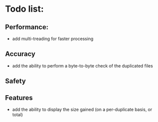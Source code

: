 # Todo list:

## Performance:
- add multi-treading for faster processing

## Accuracy
- add the ability to perform a byte-to-byte check of the duplicated files

## Safety

## Features
- add the ability to display the size gained (on a per-duplicate basis, or total)
